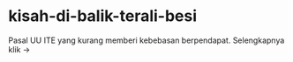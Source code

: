 # kisah-di-balik-terali-besi
 Pasal UU ITE yang kurang memberi kebebasan berpendapat. Selengkapnya klik ->

